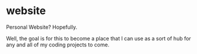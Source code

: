 # website
Personal Website? Hopefully.

Well, the goal is for this to become a place that I can use as a sort of hub for any and all of my coding projects to come. 
